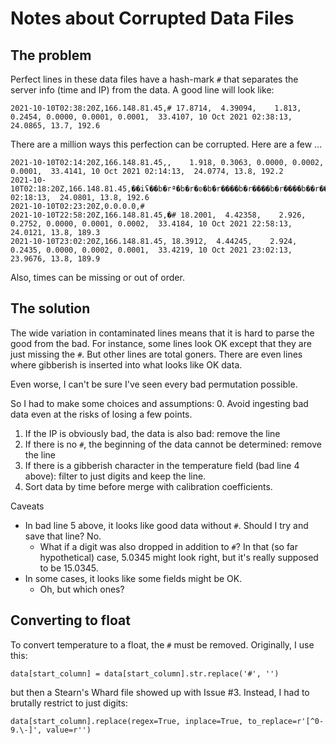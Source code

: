 # Notes about Corrupted Data Files

## The problem

Perfect lines in these data files have a hash-mark `#` that separates the server info (time and IP) from the data.
A good line will look like:

```
2021-10-10T02:38:20Z,166.148.81.45,# 17.8714,  4.39094,    1.813, 0.2454, 0.0000, 0.0001, 0.0001,  33.4107, 10 Oct 2021 02:38:13,  24.0865, 13.7, 192.6
```

There are a million ways this perfection can be corrupted. Here are a few ...

``` 
2021-10-10T02:14:20Z,166.148.81.45,,    1.918, 0.3063, 0.0000, 0.0002, 0.0001,  33.4141, 10 Oct 2021 02:14:13,  24.0774, 13.8, 192.2
2021-10-10T02:18:20Z,166.148.81.45,��iʢ��b�rª�b�r�ʚ�b�r����b�r����b�r����b��r����b��z�с2021 02:18:13,  24.0801, 13.8, 192.6
2021-10-10T02:23:20Z,0.0.0.0,#
2021-10-10T22:58:20Z,166.148.81.45,�# 18.2001,  4.42358,    2.926, 0.2752, 0.0000, 0.0001, 0.0002,  33.4184, 10 Oct 2021 22:58:13,  24.0121, 13.8, 189.3
2021-10-10T23:02:20Z,166.148.81.45, 18.3912,  4.44245,    2.924, 0.2435, 0.0000, 0.0002, 0.0001,  33.4219, 10 Oct 2021 23:02:13,  23.9676, 13.8, 189.9
```

Also, times can be missing or out of order.

## The solution

The wide variation in contaminated lines means that it is hard to parse the good from the bad.  For instance,
some lines look OK except that they are just missing the `#`. But other lines are total goners. There
are even lines where gibberish is inserted into what looks like OK data.

Even worse, I can't be sure I've seen every bad permutation possible.

So I had to make some choices and assumptions:
0. Avoid ingesting bad data even at the risks of losing a few points.
1. If the IP is obviously bad, the data is also bad: remove the line
2. If there is no `#`, the beginning of the data cannot be determined: remove the line
3. If there is a gibberish character in the temperature field (bad line 4 above): filter to just digits and keep the line.
4. Sort data by time before merge with calibration coefficients.


Caveats

* In bad line 5 above, it looks like good data without `#`. Should I try and save that line?  No.
  * What if a digit was also dropped in addition to `#`?  In that (so far hypothetical) case, 5.0345 might look right, but it's really supposed to be 15.0345.    
* In some cases, it looks like some fields might be OK. 
  * Oh, but which ones?


## Converting to float
 
To convert temperature to a float, the `#` must be removed. Originally, I use this:
```      
data[start_column] = data[start_column].str.replace('#', '')
```
but then a Stearn's Whard file showed up with Issue #3. Instead, I had to brutally restrict to just digits:
```
data[start_column].replace(regex=True, inplace=True, to_replace=r'[^0-9.\-]', value=r'')
```

